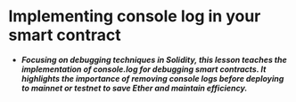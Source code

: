 # Implementing console log in your smart contract
- ***Focusing on debugging techniques in Solidity, this lesson teaches the implementation of console.log for debugging smart contracts. It highlights the importance of removing console logs before deploying to mainnet or testnet to save Ether and maintain efficiency.***
